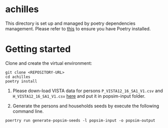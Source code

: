 # achilles
This directory is set up and managed by poetry dependencies management. Please refer to [this](https://python-poetry.org/docs/) to ensure
you have Poetry installed. 

# Getting started
Clone and create the virtual environment:
```
git clone <REPOSITORY-URL>
cd achilles
poetry install
```

1. Please down-load VISTA data for persons `P_VISTA12_16_SA1_V1.csv` and `H_VISTA12_16_SA1_V1.csv` [here](https://drive.google.com/drive/folders/16-MSqeFtMXx843kdyICShRKSMSDlWKLQ) and put it in popsim-input folder.

3. Generate the persons and households seeds by execute the following command line.
```
poertry run generate-popsim-seeds -l popsim-input -o popsim-output
```


